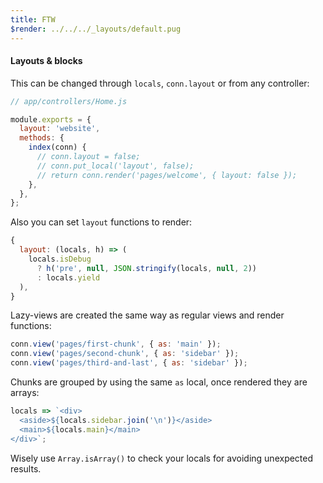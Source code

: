 ```yaml
---
title: FTW
$render: ../../../_layouts/default.pug
---
```


#### Layouts & blocks

This can be changed through `locals`, `conn.layout` or from any controller:

```js
// app/controllers/Home.js

module.exports = {
  layout: 'website',
  methods: {
    index(conn) {
      // conn.layout = false;
      // conn.put_local('layout', false);
      // return conn.render('pages/welcome', { layout: false });
    },
  },
};
```

Also you can set `layout` functions to render:

```js
{
  layout: (locals, h) => (
    locals.isDebug
      ? h('pre', null, JSON.stringify(locals, null, 2))
      : locals.yield
  ),
}
```

Lazy-views are created the same way as regular views and render functions:

```js
conn.view('pages/first-chunk', { as: 'main' });
conn.view('pages/second-chunk', { as: 'sidebar' });
conn.view('pages/third-and-last', { as: 'sidebar' });
```

Chunks are grouped by using the same `as` local, once rendered they are arrays:

```js
locals => `<div>
  <aside>${locals.sidebar.join('\n')}</aside>
  <main>${locals.main}</main>
</div>`;
```

Wisely use `Array.isArray()` to check your locals for avoiding unexpected results.
